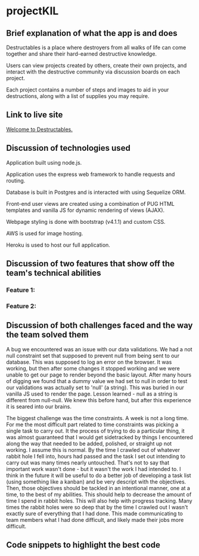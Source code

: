 # projectKIL

## Brief explanation of what the app is and does

Destructables is a place where destroyers from all walks of life can come together and share their hard-earned destructive knowledge.

Users can view projects created by others, create their own projects, and interact with the destructive community via discussion boards on each project. 

Each project contains a number of steps and images to aid in your destructions, along with a list of supplies you may require.

## Link to live site

[Welcome to Destructables.](https://destructables-app.herokuapp.com/)

## Discussion of technologies used

Application built using node.js.

Application uses the express web framework to handle requests and routing.

Database is built in Postgres and is interacted with using Sequelize ORM.

Front-end user views are created using a combination of PUG HTML templates and vanilla JS for dynamic rendering of views (AJAX).

Webpage styling is done with bootstrap (v4.1.1) and custom CSS.

AWS is used for image hosting.

Heroku is used to host our full application. 

## Discussion of two features that show off the team's technical abilities

### Feature 1:

### Feature 2:

## Discussion of both challenges faced and the way the team solved them

A bug we encountered was an issue with our data validations. We had a not null constraint set that supposed to prevent null from being sent to our database. This was supposed to log an error on the browser. It was working, but then after some changes it stopped working and we were unable to get our page to render beyond the basic layout. After many hours of digging we found that a dummy value we had set to null in order to test our validations was actually set to 'null' (a string). This was buried in our vanilla JS used to render the page. Lesson learned - null as a string is different from null-null. We knew this before hand, but after this experience it is seared into our brains.

The biggest challenge was the time constraints. A week is not a long time. For me the most difficult part related to time constraints was picking a single task to carry out. It the process of trying to do a particular thing, it was almost guaranteed that I would get sidetracked by things I encountered along the way that needed to be added, polished, or straight up not working. I assume this is normal. By the time I crawled out of whatever rabbit hole I fell into, hours had passed and the task I set out intending to carry out was many times nearly untouched. That's not to say that important work wasn't done - but it wasn't the work I had intended to. I think in the future it will be useful to do a better job of developing a task list (using something like a kanban) and be very descript with the objectives. Then, those objectives should be tackled in an intentional manner, one at a time, to the best of my abilities. This should help to decrease the amount of time I spend in rabbit holes. This will also help with progress tracking. Many times the rabbit holes were so deep that by the time I crawled out I wasn't exactly sure of everything that I had done. This made communicating to team members what I had done difficult, and likely made their jobs more difficult.

## Code snippets to highlight the best code
